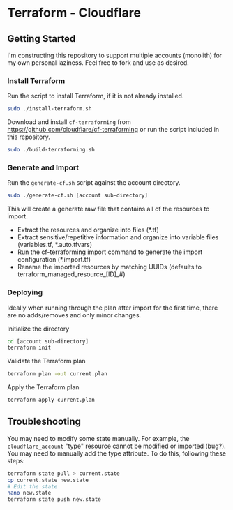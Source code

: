 # Terraform - Cloudflare

## Getting Started

I'm constructing this repository to support multiple accounts (monolith) for my own personal laziness. Feel free to fork and use as desired.

### Install Terraform

Run the script to install Terraform, if it is not already installed.
```bash
sudo ./install-terraform.sh
```

Download and install `cf-terraforming` from https://github.com/cloudflare/cf-terraforming or run the script included in this repository.
```bash
sudo ./build-terraforming.sh
```

### Generate and Import

Run the `generate-cf.sh` script against the account directory.
```bash
sudo ./generate-cf.sh [account sub-directory]
```

This will create a generate.raw file that contains all of the resources to import.
- Extract the resources and organize into files (*.tf)
- Extract sensitive/repetitive information and organize into variable files (variables.tf, *.auto.tfvars)
- Run the cf-terraforming import command to generate the import configuration (*.import.tf)
- Rename the imported resources by matching UUIDs (defaults to terraform_managed_resource_[ID]_#)

### Deploying

Ideally when running through the plan after import for the first time, there are no adds/removes and only minor changes.

Initialize the directory
```bash
cd [account sub-directory]
terraform init
```

Validate the Terraform plan
```bash
terraform plan -out current.plan
```

Apply the Terraform plan
```bash
terraform apply current.plan
```

## Troubleshooting
You may need to modify some state manually. For example, the `cloudflare_account` "type" resource cannot be modified or imported (bug?). You may need to manually add the type attribute. To do this, following these steps:
```bash
terraform state pull > current.state
cp current.state new.state
# Edit the state
nano new.state
terraform state push new.state
```
